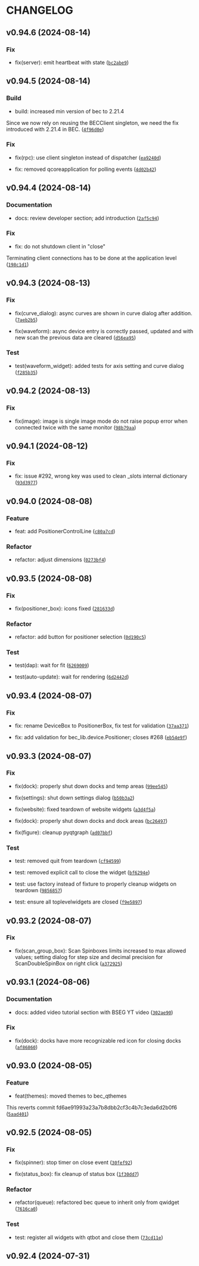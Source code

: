 # CHANGELOG

## v0.94.6 (2024-08-14)

### Fix

* fix(server): emit heartbeat with state ([`bc2abe9`](https://gitlab.psi.ch/bec/bec_widgets/-/commit/bc2abe945fb5adeec89ed5ac45e966db86ce6ffc))

## v0.94.5 (2024-08-14)

### Build

* build: increased min version of bec to 2.21.4

Since we now rely on reusing the BECClient singleton, we need the fix introduced with 2.21.4 in BEC. ([`4f96d0e`](https://gitlab.psi.ch/bec/bec_widgets/-/commit/4f96d0e4a14edc4b2839c1dddeda384737dc7a8a))

### Fix

* fix(rpc): use client singleton instead of dispatcher ([`ea9240d`](https://gitlab.psi.ch/bec/bec_widgets/-/commit/ea9240d2f71931082f33fb6b68231469875c3d63))

* fix: removed qcoreapplication for polling events ([`4d02b42`](https://gitlab.psi.ch/bec/bec_widgets/-/commit/4d02b42f11e9882b843317255a4975565c8a536f))

## v0.94.4 (2024-08-14)

### Documentation

* docs: review developer section; add introduction ([`2af5c94`](https://gitlab.psi.ch/bec/bec_widgets/-/commit/2af5c94913a3435c1839034df4f45f885b56d08b))

### Fix

* fix: do not shutdown client in &#34;close&#34;

Terminating client connections has to be done at the application level ([`198c1d1`](https://gitlab.psi.ch/bec/bec_widgets/-/commit/198c1d1064cc2dae55de4b941929341faddacb28))

## v0.94.3 (2024-08-13)

### Fix

* fix(curve_dialog): async curves are shown in curve dialog after addition. ([`7aeb2b5`](https://gitlab.psi.ch/bec/bec_widgets/-/commit/7aeb2b5c26c7c2851e8d663d32521da8daec95ef))

* fix(waveform): async device entry is correctly passed, updated and with new scan the previous data are cleared ([`d56ea95`](https://gitlab.psi.ch/bec/bec_widgets/-/commit/d56ea95ef97bfdd0bc3eeddc4505d20b38e28559))

### Test

* test(waveform_widget): added tests for axis setting and curve dialog ([`f285b35`](https://gitlab.psi.ch/bec/bec_widgets/-/commit/f285b35b491660549e74349318119f7c2c44f619))

## v0.94.2 (2024-08-13)

### Fix

* fix(image): image is single image mode do not raise popup error when connected twice with the same monitor ([`98b79aa`](https://gitlab.psi.ch/bec/bec_widgets/-/commit/98b79aac7b47b73137f4d582f7f1d552b1d95366))

## v0.94.1 (2024-08-12)

### Fix

* fix: issue #292, wrong key was used to clean _slots internal dictionary ([`93d3977`](https://gitlab.psi.ch/bec/bec_widgets/-/commit/93d397759c756397604ebff5e24f3a580be8620d))

## v0.94.0 (2024-08-08)

### Feature

* feat: add PositionerControlLine ([`c80a7cd`](https://gitlab.psi.ch/bec/bec_widgets/-/commit/c80a7cd1083baa9543a2cee2e3c3a51dfd209b19))

### Refactor

* refactor: adjust dimensions ([`0273bf4`](https://gitlab.psi.ch/bec/bec_widgets/-/commit/0273bf485694609325b5b556a3c69fb53c18446e))

## v0.93.5 (2024-08-08)

### Fix

* fix(positioner_box): icons fixed ([`281633d`](https://gitlab.psi.ch/bec/bec_widgets/-/commit/281633deff15b6879dac3a4f0770fa6949aaecdc))

### Refactor

* refactor: add button for positioner selection ([`0d190c5`](https://gitlab.psi.ch/bec/bec_widgets/-/commit/0d190c5c5996e59fec4bdd44d2003e10e200b009))

### Test

* test(dap): wait for fit ([`6269009`](https://gitlab.psi.ch/bec/bec_widgets/-/commit/6269009e5451f830cdee58a514c7858483488a8d))

* test(auto-update): wait for rendering ([`6d2442d`](https://gitlab.psi.ch/bec/bec_widgets/-/commit/6d2442d23c683fe92af13df982ce681c07e99cde))

## v0.93.4 (2024-08-07)

### Fix

* fix: rename DeviceBox to PositionerBox, fix test for validation ([`37aa371`](https://gitlab.psi.ch/bec/bec_widgets/-/commit/37aa371e7c4c62d70abf37abc125db0c088790fe))

* fix: add validation for bec_lib.device.Positioner; closes #268 ([`eb54e9f`](https://gitlab.psi.ch/bec/bec_widgets/-/commit/eb54e9f788e97af23db8fe0c78f8facb8688bb99))

## v0.93.3 (2024-08-07)

### Fix

* fix(dock): properly shut down docks and temp areas ([`99ee545`](https://gitlab.psi.ch/bec/bec_widgets/-/commit/99ee545e41c6078654958b668b5b329f85553d16))

* fix(settings): shut down settings dialog ([`b50b3a2`](https://gitlab.psi.ch/bec/bec_widgets/-/commit/b50b3a27e68956e10e8169a0aa698c911d2d9642))

* fix(website): fixed teardown of website widgets ([`a3d4f5a`](https://gitlab.psi.ch/bec/bec_widgets/-/commit/a3d4f5ac4bc52acfed2791a1724fade6972ed320))

* fix(dock): properly shut down docks and dock areas ([`bc26497`](https://gitlab.psi.ch/bec/bec_widgets/-/commit/bc264975b1363c9dfea516621d7878c320677d15))

* fix(figure): cleanup pyqtgraph ([`ad07bbf`](https://gitlab.psi.ch/bec/bec_widgets/-/commit/ad07bbf85e9c8d9838bdd686f69d41c235b7db19))

### Test

* test: removed quit from teardown ([`cf94599`](https://gitlab.psi.ch/bec/bec_widgets/-/commit/cf94599c2544d6831c8afbe7b340082077557ed1))

* test: removed explicit call to close the widget ([`bf6294e`](https://gitlab.psi.ch/bec/bec_widgets/-/commit/bf6294ecbfd494565d2dc215e4d7e0c280ac7745))

* test: use factory instead of fixture to properly cleanup widgets on teardown ([`9856857`](https://gitlab.psi.ch/bec/bec_widgets/-/commit/9856857f4cc7fa229c10d00fbae4452464a207cb))

* test: ensure all toplevelwidgets are closed ([`f9e5897`](https://gitlab.psi.ch/bec/bec_widgets/-/commit/f9e58979009cf632feea529700ad191401dd7eb8))

## v0.93.2 (2024-08-07)

### Fix

* fix(scan_group_box): Scan Spinboxes limits increased to max allowed values; setting dialog for step size and decimal precision for ScanDoubleSpinBox on right click ([`a372925`](https://gitlab.psi.ch/bec/bec_widgets/-/commit/a372925fffa787c686198ae7cb3f9c15b459c109))

## v0.93.1 (2024-08-06)

### Documentation

* docs: added video tutorial section with BSEG YT video ([`302ae90`](https://gitlab.psi.ch/bec/bec_widgets/-/commit/302ae90139f6a88e2401fe29fe312387486e27a9))

### Fix

* fix(dock): docks have more recognizable red icon for closing docks ([`af86860`](https://gitlab.psi.ch/bec/bec_widgets/-/commit/af86860bf35474805fb1a7bc3725cf8835ed4cc7))

## v0.93.0 (2024-08-05)

### Feature

* feat(themes): moved themes to bec_qthemes

This reverts commit fd6ae91993a23a7b8dbb2cf3c4b7c3eda6d2b0f6 ([`5aad401`](https://gitlab.psi.ch/bec/bec_widgets/-/commit/5aad401ef8774c7330784f72cd3b9d8c253e2b6a))

## v0.92.5 (2024-08-05)

### Fix

* fix(spinner): stop timer on close event ([`30fef92`](https://gitlab.psi.ch/bec/bec_widgets/-/commit/30fef929cf6fb4b73f48151c92a0ee54c734031d))

* fix(status_box): fix cleanup of status box ([`1f30dd7`](https://gitlab.psi.ch/bec/bec_widgets/-/commit/1f30dd73a9c1e3135087a5eef92c7329f54a604e))

### Refactor

* refactor(queue): refactored bec queue to inherit only from qwidget ([`7616ca0`](https://gitlab.psi.ch/bec/bec_widgets/-/commit/7616ca0e145e233ccb48029a8c0b54b54b5b4194))

### Test

* test: register all widgets with qtbot and close them ([`73cd11e`](https://gitlab.psi.ch/bec/bec_widgets/-/commit/73cd11e47277e4437554b785a9551b28a572094f))

## v0.92.4 (2024-07-31)
